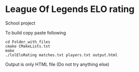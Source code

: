 # League Of Legends ELO rating
  School project
 
  To build copy paste following 

    cd Folder_with_files
    cmake CMakeLists.txt
    make
    ./lolEloRating matches.txt players.txt output.html

  Output is only HTML file (Do not try anything else)

